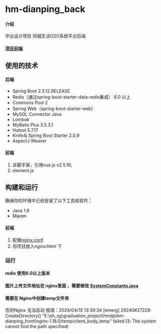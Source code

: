 # hm-dianping_back

#### 介绍
毕业设计项目
同城生活O2O系统平台后端

#### [项目前端](dianping_front/nginx-1.18.0/html/hmdp)
## 使用的技术
#### 后端
- Spring Boot 2.3.12.RELEASE
- Redis（通过spring-boot-starter-data-redis集成）   6.0 以上
- Commons Pool 2
- Spring Web（spring-boot-starter-web）
- MySQL Connector Java
- Lombok
- MyBatis Plus 3.5.3.1
- Hutool 5.7.17
- Knife4j Spring Boot Starter 2.0.9
- AspectJ Weaver

#### 前端
1. 非脚手架，引用vue.js v2.5.16;
2. element.js
## 构建和运行

确保你的环境中已经安装了以下工具和软件：

- Java 1.8
- Maven
#### 前端
1.  配置[nginx.conf](nginx_conf/nginx.conf)
2.  将项目放入nginx/html 下

### 运行
#### redis 使用6.0以上版本
#### 图片上传文件地址在 nginx里面 ，需要修改 [SystemConstants.java](src/main/java/com/hmdp/utils/SystemConstants.java)
#### 需要在 Nginx中创建temp文件夹
否则Nginx 无法启动
报错：2024/04/15 13:39:34 [emerg] 29240#27228: CreateDirectory() "E:\sh_sg\graduation_project\hmdp\hm-dianping_front\nginx-1.18.0/temp/client_body_temp" failed (3: The system cannot find the path specified)
